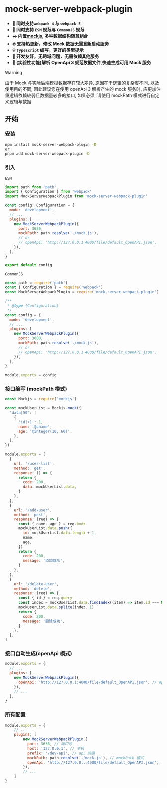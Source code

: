 # mock-server-webpack-plugin

- **:wrench: 同时支持`webpack 4` 与 `webpack 5`**
- **:key: 同时支持 `ESM` 规范与 `CommonJS` 规范 ​**
- **:black_nib: 内置[mockjs](http://mockjs.com/), 多种数据结构随意组合**
- **:fire: 支持热更新 ​，修改 Mock 数据无需重新启动服务**
- **:bulb: `Typescript` 编写，更好的类型提示**
- **:hatching_chick: 开发友好，无跨域问题，无需依赖其他服务**
- **:hammer: (实验性功能)解析 OpenApi 3 规范数据文件,快速生成可用 Mock 服务**

> [!WARNING]
> 由于 Mock 与实际后端模拟数据存在较大差异, 原因在于逻辑的复杂度不同, 以及使用目的不同, 因此建议您在使用 openApi 3 解析产生的 mock 服务时, 应更加注重逻辑依赖较弱且数据量较多的接口, 如果必须, 请使用 mockPath 模式进行自定义逻辑与数据

## 开始

### 安装

```sh
npm install mock-server-webpack-plugin -D
or
pnpm add mock-server-webpack-plugin -D
```

### 引入

`ESM`

```js
import path from 'path'
import { Configuration } from 'webpack'
import MockServerWebpackPlugin from 'mock-server-webpack-plugin'

const config: Configuration = {
  mode: 'development',
  // ...
  plugins: [
    new MockServerWebpackPlugin({
      port: 3636,
      mockPath: path.resolve('./mock.js'),
      // or
      // openApi: 'http://127.0.0.1:4000/file/default_OpenAPI.json',
    }),
  ],
}

export default config
```

`CommonJS`

```js
const path = require('path')
const { Configuration } = require('webpack')
const MockServerWebpackPlugin = require('mock-server-webpack-plugin')

/**
 * @type {Configuration}
 */
const config = {
  mode: 'development',
  // ...
  plugins: [
    new MockServerWebpackPlugin({
      port: 3000,
      mockPath: path.resolve('./mock.js'),
      // or
      // openApi: 'http://127.0.0.1:4000/file/default_OpenAPI.json',
    }),
  ],
}

module.exports = config
```

### 接口编写 (mockPath 模式)

```js
const Mockjs = require('mockjs')

const mockUserList = Mockjs.mock({
  'data|50': [
    {
      'id|+1': 1,
      name: '@cname',
      age: '@integer(10, 60)',
    },
  ],
})

module.exports = [
  {
    url: '/user-list',
    method: 'get',
    response: () => {
      return {
        code: 200,
        data: mockUserList.data,
      }
    },
  },
  {
    url: '/add-user',
    method: 'post',
    response: (req) => {
      const { name, age } = req.body
      mockUserList.data.push({
        id: mockUserList.data.length + 1,
        name,
        age,
      })
      return {
        code: 200,
        message: '添加成功',
      }
    },
  },
  {
    url: '/delete-user',
    method: 'delete',
    response: (req) => {
      const { id } = req.query
      const index = mockUserList.data.findIndex((item) => item.id === Number(id))
      mockUserList.data.splice(index, 1)
      return {
        code: 200,
        message: '删除成功',
      }
    },
  },
]
```

### 接口自动生成(openApi 模式)

```js
module.exports = {
  // ...
  plugins: [
    new MockServerWebpackPlugin({
      openApi: 'http://127.0.0.1:4000/file/default_OpenAPI.json', // openApi 模式(本地/在线文件)
    }),
    // ...
  ],
}
```

### 所有配置

```js
module.exports = {
    // ...
    plugins: [
        new MockServerWebpackPlugin({
          port: 3636, // 端口号
          host: '127.0.0.1', // 主机
          prefix: '/dev-api', // api 前缀
          mockPath: path.resolve('./mock.js'), // mockPath 模式
          openApi: 'http://127.0.0.1:4000/file/default_OpenAPI.json',, // openApi 模式(本地/在线文件)
        }),
        // ...
    ]
}
```
